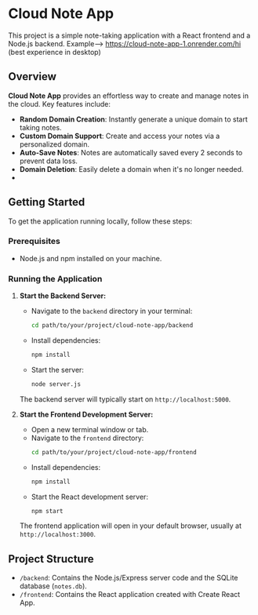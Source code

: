 # Cloud Note App

This project is a simple note-taking application with a React frontend and a Node.js backend.
Example--> https://cloud-note-app-1.onrender.com/hi (best experience in desktop)
## Overview

**Cloud Note App** provides an effortless way to create and manage notes in the cloud. Key features include:

- **Random Domain Creation**: Instantly generate a unique domain to start taking notes.
- **Custom Domain Support**: Create and access your notes via a personalized domain.
- **Auto-Save Notes**: Notes are automatically saved every 2 seconds to prevent data loss.
- **Domain Deletion**: Easily delete a domain when it's no longer needed.
- 
## Getting Started

To get the application running locally, follow these steps:

### Prerequisites

*   Node.js and npm installed on your machine.

### Running the Application

1.  **Start the Backend Server:**
    *   Navigate to the `backend` directory in your terminal:
        ```bash
        cd path/to/your/project/cloud-note-app/backend
        ```
    *   Install dependencies:
        ```bash
        npm install
        ```
    *   Start the server:
        ```bash
        node server.js
        ```
    The backend server will typically start on `http://localhost:5000`.

2.  **Start the Frontend Development Server:**
    *   Open a new terminal window or tab.
    *   Navigate to the `frontend` directory:
        ```bash
        cd path/to/your/project/cloud-note-app/frontend
        ```
    *   Install dependencies:
        ```bash
        npm install
        ```
    *   Start the React development server:
        ```bash
        npm start
        ```
    The frontend application will open in your default browser, usually at `http://localhost:3000`.


## Project Structure

*   `/backend`: Contains the Node.js/Express server code and the SQLite database (`notes.db`).
*   `/frontend`: Contains the React application created with Create React App.
